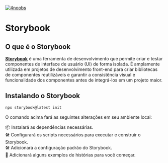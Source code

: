 [![4noobs](../../assets/global/header-4noobs.svg)](https://github.com/he4rt/4noobs)

# Storybook

## O que é o Storybook

[**Storybook**](https://storybook.js.org/) é uma ferramenta de desenvolvimento que permite criar e testar componentes de interface de usuário (UI) de forma isolada. É amplamente utilizada em projetos de desenvolvimento front-end para criar bibliotecas de componentes reutilizáveis e garantir a consistência visual e funcionalidade dos componentes antes de integrá-los em um projeto maior.

## Instalando o Storybook

```js
npx storybook@latest init
```

O comando acima fará as seguintes alterações em seu ambiente local:

📦 Instalará as dependências necessárias.<br>
🛠 Configurará os scripts necessários para executar e construir o Storybook.<br>
🛠 Adicionará a configuração padrão do Storybook.<br>
📝 Adicionará alguns exemplos de histórias para você começar.

